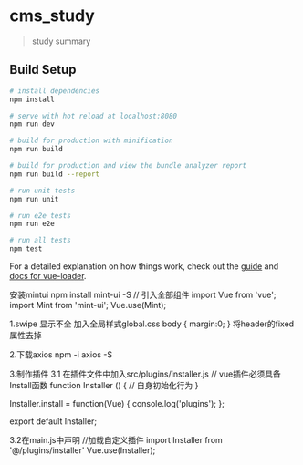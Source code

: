 # cms_study

> study summary

## Build Setup

``` bash
# install dependencies
npm install

# serve with hot reload at localhost:8080
npm run dev

# build for production with minification
npm run build

# build for production and view the bundle analyzer report
npm run build --report

# run unit tests
npm run unit

# run e2e tests
npm run e2e

# run all tests
npm test
```

For a detailed explanation on how things work, check out the [guide](http://vuejs-templates.github.io/webpack/) and [docs for vue-loader](http://vuejs.github.io/vue-loader).

安装mintui
npm install mint-ui -S
// 引入全部组件
import Vue from 'vue';
import Mint from 'mint-ui';
Vue.use(Mint);

1.swipe
显示不全
加入全局样式global.css 
body {
    margin:0;
}
将header的fixed属性去掉

2.下载axios
npm -i axios -S

3.制作插件
3.1 在插件文件中加入src/plugins/installer.js
// vue插件必须具备Install函数
function Installer () {
    // 自身初始化行为
}

Installer.install = function(Vue) {
    console.log('plugins');
};

export default Installer;

3.2在main.js中声明
//加载自定义插件
import Installer from '@/plugins/installer'
Vue.use(Installer);
